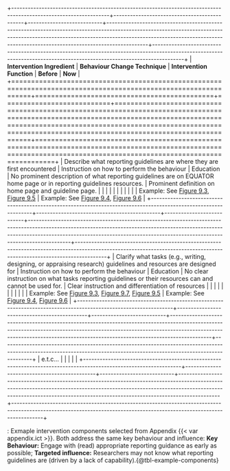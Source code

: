+-----------------------------------------------------------------------------------------------------------------+---------------------------------------------+---------------------------+---------------------------------------------------------------------------------------------------------------------------------------------------------------------------------------------------------------------------------------------------------+-----------------------------------------------------------------------------------------------------------------------------------------------------------------------+
| **Intervention Ingredient**                                                                                     | **Behaviour Change Technique**              | **Intervention Function** | **Before**                                                                                                                                                                                                                                              | **Now**                                                                                                                                                               |
+=================================================================================================================+=============================================+===========================+=========================================================================================================================================================================================================================================================+=======================================================================================================================================================================+
| Describe what reporting guidelines are where they are first encountered                                         | Instruction on how to perform the behaviour | Education                 | No prominent description of what reporting guidelines are on EQUATOR home page or in reporting guidelines resources.                                                                                                                                    | Prominent definition on home page and guideline page.                                                                                                                 |
|                                                                                                                 |                                             |                           |                                                                                                                                                                                                                                                         |                                                                                                                                                                       |
|                                                                                                                 |                                             |                           | Example: See [Figure 9.3](http://localhost:7788/chapters/9_defining_content/#fig-home-b4), [Figure 9.5](http://localhost:7788/chapters/9_defining_content/#fig-rg-intro-b4)                                                                             | Example: See [Figure 9.4](http://localhost:7788/chapters/9_defining_content/#fig-home), [Figure 9.6](http://localhost:7788/chapters/9_defining_content/#fig-rg-intro) |
+-----------------------------------------------------------------------------------------------------------------+---------------------------------------------+---------------------------+---------------------------------------------------------------------------------------------------------------------------------------------------------------------------------------------------------------------------------------------------------+-----------------------------------------------------------------------------------------------------------------------------------------------------------------------+
| Clarify what tasks (e.g., writing, designing, or appraising research) guidelines and resources are designed for | Instruction on how to perform the behaviour | Education                 | No clear instruction on what tasks reporting guidelines or their resources can and cannot be used for.                                                                                                                                                  | Clear instruction and differentiation of resources                                                                                                                    |
|                                                                                                                 |                                             |                           |                                                                                                                                                                                                                                                         |                                                                                                                                                                       |
|                                                                                                                 |                                             |                           | Example: See [Figure 9.3](http://localhost:7788/chapters/9_defining_content/#fig-home-b4), [Figure 9.7](http://localhost:7788/chapters/9_defining_content/#fig-db-b4), [Figure 9.5](http://localhost:7788/chapters/9_defining_content/#fig-rg-intro-b4) | Example: See [Figure 9.4](http://localhost:7788/chapters/9_defining_content/#fig-home), [Figure 9.6](http://localhost:7788/chapters/9_defining_content/#fig-rg-intro) |
+-----------------------------------------------------------------------------------------------------------------+---------------------------------------------+---------------------------+---------------------------------------------------------------------------------------------------------------------------------------------------------------------------------------------------------------------------------------------------------+-----------------------------------------------------------------------------------------------------------------------------------------------------------------------+
| e.t.c...                                                                                                        |                                             |                           |                                                                                                                                                                                                                                                         |                                                                                                                                                                       |
+-----------------------------------------------------------------------------------------------------------------+---------------------------------------------+---------------------------+---------------------------------------------------------------------------------------------------------------------------------------------------------------------------------------------------------------------------------------------------------+-----------------------------------------------------------------------------------------------------------------------------------------------------------------------+

: Exmaple intervention components selected from Appendix {{< var appendix.ict >}}. Both address the same key behaviour and influence: **Key Behaviour:** Engage with (read) appropriate reporting guidance as early as possible; **Targeted influence:** Researchers may not know what reporting guidelines are (driven by a lack of capability).{\@tbl-example-components}
